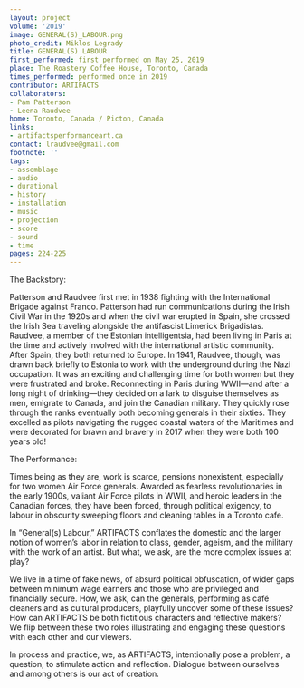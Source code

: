 ```yaml
---
layout: project
volume: '2019'
image: GENERAL(S)_LABOUR.png
photo_credit: Miklos Legrady
title: GENERAL(S) LABOUR
first_performed: first performed on May 25, 2019
place: The Roastery Coffee House, Toronto, Canada
times_performed: performed once in 2019
contributor: ARTIFACTS
collaborators:
- Pam Patterson
- Leena Raudvee
home: Toronto, Canada / Picton, Canada
links:
- artifactsperformanceart.ca
contact: lraudvee@gmail.com
footnote: ''
tags:
- assemblage
- audio
- durational
- history
- installation
- music
- projection
- score
- sound
- time
pages: 224-225
---
```


The Backstory:

Patterson and Raudvee first met in 1938 fighting with the International Brigade against Franco. Patterson had run communications during the Irish Civil War in the 1920s and when the civil war erupted in Spain, she crossed the Irish Sea traveling alongside the antifascist Limerick Brigadistas. Raudvee, a member of the Estonian intelligentsia, had been living in Paris at the time and actively involved with the international artistic community. After Spain, they both returned to Europe. In 1941, Raudvee, though, was drawn back briefly to Estonia to work with the underground during the Nazi occupation. It was an exciting and challenging time for both women but they were frustrated and broke. Reconnecting in Paris during WWII—and after a long night of drinking—they decided on a lark to disguise themselves as men, emigrate to Canada, and join the Canadian military. They quickly rose through the ranks eventually both becoming generals in their sixties. They excelled as pilots navigating the rugged coastal waters of the Maritimes and were decorated for brawn and bravery in 2017 when they were both 100 years old!

The Performance:

Times being as they are, work is scarce, pensions nonexistent, especially for two women Air Force generals. Awarded as fearless revolutionaries in the early 1900s, valiant Air Force pilots in WWII, and heroic leaders in the Canadian forces, they have been forced, through political exigency, to labour in obscurity sweeping floors and cleaning tables in a Toronto cafe.

In “General(s) Labour,” ARTIFACTS conflates the domestic and the larger notion of women’s labor in relation to class, gender, ageism, and the military with the work of an artist. But what, we ask, are the more complex issues at play?

We live in a time of fake news, of absurd political obfuscation, of wider gaps between minimum wage earners and those who are privileged and financially secure. How, we ask, can the generals, performing as café cleaners and as cultural producers, playfully uncover some of these issues? How can ARTIFACTS be both fictitious characters and reflective makers? We flip between these two roles illustrating and engaging these questions with each other and our viewers.

In process and practice, we, as ARTIFACTS, intentionally pose a problem, a question, to stimulate action and reflection. Dialogue between ourselves and among others is our act of creation.

